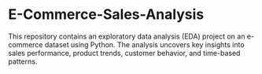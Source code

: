 # E-Commerce-Sales-Analysis
This repository contains an exploratory data analysis (EDA) project on an e-commerce dataset using Python. The analysis uncovers key insights into sales performance, product trends, customer behavior, and time-based patterns.
